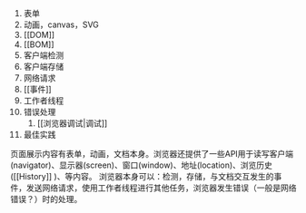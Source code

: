 1. 表单
2. 动画，canvas，SVG
3. [[DOM]] 
4. [[BOM]] 
5. 客户端检测
6. 客户端存储
7. 网络请求
8. [[事件]]
9. 工作者线程
10. 错误处理
	1. [[浏览器调试|调试]]
11. 最佳实践

页面展示内容有表单，动画，文档本身。浏览器还提供了一些API用于读写客户端(navigator)、显示器(screen)、窗口(window)、地址(location)、浏览历史([[History]] )、等内容。
浏览器本身可以：检测，存储，与文档交互发生的事件，发送网络请求，使用工作者线程进行其他任务，浏览器发生错误（一般是网络错误？）时的处理。